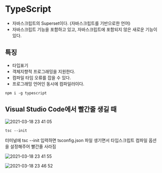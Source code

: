 # TypeScript
- 자바스크립트의 Superset이다. (자바스크립트를 기반으로한 언어)
- 자바스크립트 기능을 포함하고 있고, 자바스크립트에 포함되지 않은 새로운 기능이 있다.

## 특징
- 타입표기
- 객체지향적 프로그래밍을 지원한다.
- 컴파일 타임 오류를 잡을 수 있다.
- 프로그래밍 언어인 동시에 컴파일러이다. 

```
npm i -g typescript
```

## Visual Studio Code에서 빨간줄 생길 때

![2021-03-18 23 41 05](https://user-images.githubusercontent.com/35294456/111645189-d0ab3680-8843-11eb-8aed-afb2febb5af3.png)

```
tsc --init
```

터미널에 tsc --init 입력하면 tsconfig.json 파일 생기면서 타입스크립트 컴파일 옵션을 설정해주어 빨간줄 사라짐

![2021-03-18 23 41 55](https://user-images.githubusercontent.com/35294456/111645441-0b14d380-8844-11eb-8519-babe6a14db16.png)

![2021-03-18 23 46 52](https://user-images.githubusercontent.com/35294456/111645608-38fa1800-8844-11eb-9ba1-684e80f108ed.png)

